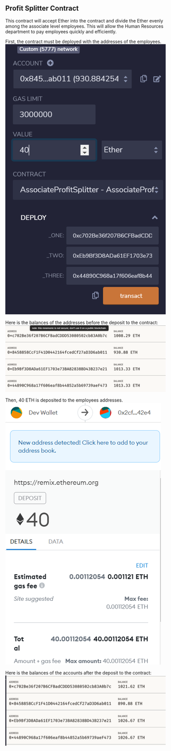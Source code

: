 ## Profit Splitter Contract

This contract will accept Ether into the contract and divide the Ether evenly among the associate level employees. This will allow the Human Resources department to pay employees quickly and efficiently.

First, the contract must be deployed with the addresses of the employees.
![](remix_deploy.png)

Here is the balances of the addresses before the deposit to the contract:
![](ganache_before_tx.png)

Then, 40 ETH is deposited to the employees addresses.
![](metamask_deploy.png)

Here is the balances of the accounts after the deposit to the contract:
![](ganache_after_tx.png)

